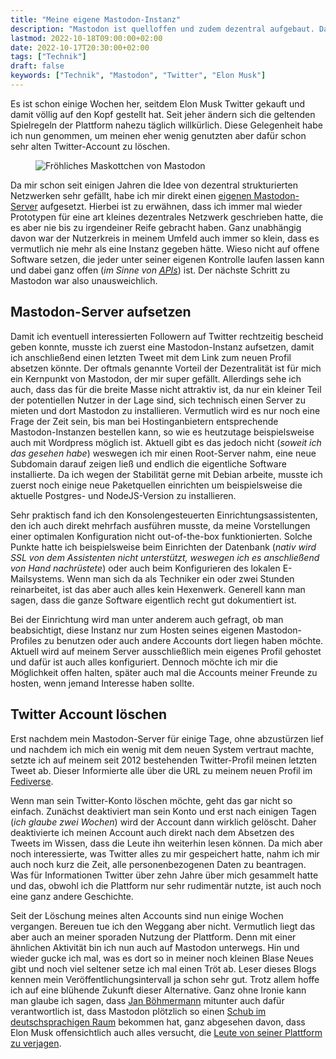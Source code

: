 ```yaml
---
title: "Meine eigene Mastodon-Instanz"
description: "Mastodon ist quelloffen und zudem dezentral aufgebaut. Daher habe ich mir meine eigene Instanz eingerichtet. Twitter zerlegt sich gerade sowieso selber."
lastmod: 2022-10-18T09:00:00+02:00
date: 2022-10-17T20:30:00+02:00
tags: ["Technik"]
draft: false
keywords: ["Technik", "Mastodon", "Twitter", "Elon Musk"]
---
```


Es ist schon einige Wochen her, seitdem Elon Musk Twitter gekauft und damit
völlig auf den Kopf gestellt hat. Seit jeher ändern sich die geltenden
Spielregeln der Plattform nahezu täglich willkürlich. Diese Gelegenheit
habe ich nun genommen, um meinen eher wenig genutzten aber dafür schon
sehr alten Twitter-Account zu löschen.

<figure class="left col4" style="border:none">
    <img
        alt="Fröhliches Maskottchen von Mastodon"
        srcset="/img/mastodon_maskottchen.webp /img/mastodon_maskottchen.png"
        src="/img/mastodon_maskottchen.png"
        />
</figure>

Da mir schon seit einigen Jahren die Idee von dezentral strukturierten
Netzwerken sehr gefällt, habe ich mir direkt einen [eigenen Mastodon-Server](https://mastodon.mariustimmer.de/@timmer)
aufgesetzt. Hierbei ist zu erwähnen, dass ich immer mal wieder Prototypen
für eine art kleines dezentrales Netzwerk geschrieben hatte, die es aber
nie bis zu irgendeiner Reife gebracht haben. Ganz unabhängig davon war
der Nutzerkreis in meinem Umfeld auch immer so klein, dass es vermutlich
nie mehr als eine Instanz gegeben hätte. Wieso nicht auf offene Software
setzen, die jeder unter seiner eigenen Kontrolle laufen lassen kann und
dabei ganz offen (_im Sinne von [<abbr title="Application programming Interface">APIs</abbr>](https://de.wikipedia.org/wiki/Programmierschnittstelle)_)
ist. Der nächste Schritt zu Mastodon war also unausweichlich.


Mastodon-Server aufsetzen
-------------------------
Damit ich eventuell interessierten Followern auf Twitter rechtzeitig bescheid
geben konnte, musste ich zuerst eine Mastodon-Instanz aufsetzen, damit ich
anschließend einen letzten Tweet mit dem Link zum neuen Profil absetzen könnte.
Der oftmals genannte Vorteil der Dezentralität ist für mich ein Kernpunkt
von Mastodon, der mir super gefällt. Allerdings sehe ich auch, dass das für
die breite Masse nicht attraktiv ist, da nur ein kleiner Teil der potentiellen
Nutzer in der Lage sind, sich technisch einen Server zu mieten und dort
Mastodon zu installieren. Vermutlich wird es nur noch eine Frage der Zeit
sein, bis man bei Hostinganbietern entsprechende Mastodon-Instanzen bestellen
kann, so wie es heutzutage beispielsweise auch mit Wordpress möglich ist.
Aktuell gibt es das jedoch nicht (_soweit ich das gesehen habe_) weswegen
ich mir einen Root-Server nahm, eine neue Subdomain darauf zeigen ließ und
endlich die eigentliche Software installierte.
Da ich wegen der Stabilität gerne mit Debian arbeite, musste ich zuerst noch
einige neue Paketquellen einrichten um beispielsweise die aktuelle Postgres-
und NodeJS-Version zu installieren.

Sehr praktisch fand ich den Konsolengesteuerten Einrichtungsassistenten,
den ich auch direkt mehrfach ausführen musste, da meine Vorstellungen einer
optimalen Konfiguration nicht out-of-the-box funktionierten. Solche Punkte
hatte ich beispielsweise beim Einrichten der Datenbank (_nativ wird SSL von
dem Assistenten nicht unterstützt, weswegen ich es anschließend von Hand
nachrüstete_) oder auch beim Konfigurieren des lokalen E-Mailsystems.
Wenn man sich da als Techniker ein oder zwei Stunden reinarbeitet,
ist das aber auch alles kein Hexenwerk. Generell kann man sagen, dass die
ganze Software eigentlich recht gut dokumentiert ist.

Bei der Einrichtung wird man unter anderem auch gefragt, ob man beabsichtigt,
diese Instanz nur zum Hosten seines eigenen Mastodon-Profiles zu benutzen
oder auch andere Accounts dort liegen haben möchte. Aktuell wird auf meinem
Server ausschließlich mein eigenes Profil gehostet und dafür ist auch alles
konfiguriert. Dennoch möchte ich mir die Möglichkeit offen halten, später
auch mal die Accounts meiner Freunde zu hosten, wenn jemand Interesse haben
sollte.


Twitter Account löschen
-----------------------
Erst nachdem mein Mastodon-Server für einige Tage, ohne abzustürzen lief und
nachdem ich mich ein wenig mit dem neuen System vertraut machte, setzte ich
auf meinem seit 2012 bestehenden Twitter-Profil meinen letzten Tweet ab.
Dieser Informierte alle über die URL zu meinem neuen Profil im
[Fediverse](https://t3n.de/news/fediverse-erklaert-mastodon-activitypub-peertube-1513573/).

Wenn man sein Twitter-Konto löschen möchte, geht das gar nicht so einfach.
Zunächst deaktiviert man sein Konto und erst nach einigen Tagen (_ich glaube
zwei Wochen_) wird der Account dann wirklich gelöscht. Daher deaktivierte
ich meinen Account auch direkt nach dem Absetzen des Tweets im Wissen, dass
die Leute ihn weiterhin lesen können. Da mich aber noch interessierte, was
Twitter alles zu mir gespeichert hatte, nahm ich mir auch noch kurz die Zeit,
alle personenbezogenen Daten zu beantragen. Was für Informationen Twitter
über zehn Jahre über mich gesammelt hatte und das, obwohl ich die Plattform
nur sehr rudimentär nutzte, ist auch noch eine ganz andere Geschichte.


Seit der Löschung meines alten Accounts sind nun einige Wochen vergangen.
Bereuen tue ich den Weggang aber nicht. Vermutlich liegt das aber auch an
meiner sporaden Nutzung der Plattform. Denn mit einer ähnlichen Aktivität
bin ich nun auch auf Mastodon unterwegs. Hin und wieder gucke ich mal, was
es dort so in meiner noch kleinen Blase Neues gibt und noch viel seltener
setze ich mal einen Tröt ab. Leser dieses Blogs kennen mein
Veröffentlichungsintervall ja schon sehr gut. Trotz allem hoffe ich auf eine
blühende Zukunft dieser Alternative. Ganz ohne Ironie kann man glaube ich
sagen, dass [Jan Böhmermann](https://edi.social/@janboehm) mitunter auch
dafür verantwortlich ist, dass Mastodon plötzlich so einen
[Schub im deutschsprachigen Raum](https://www.zeit.de/2022/52/mastodon-twitter-alternative-plattform-dezentral?utm_referrer=https%3A%2F%2Fwww.google.com%2F) bekommen hat,
ganz abgesehen davon, dass Elon Musk offensichtlich auch alles versucht,
die [Leute von seiner Plattform zu verjagen](https://www.tagesschau.de/ausland/amerika/twitter-sperre-journalisten-101.html).